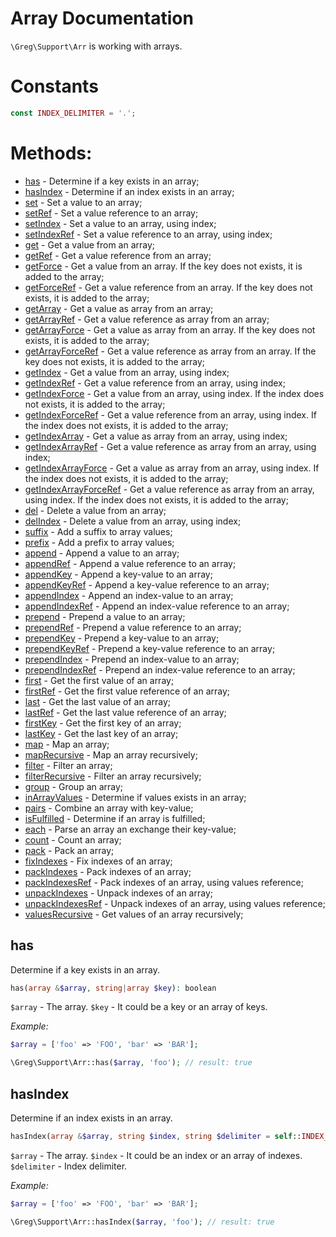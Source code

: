 # Array Documentation

`\Greg\Support\Arr` is working with arrays.

# Constants

```php
const INDEX_DELIMITER = '.';
```

# Methods:

* [has](#has) - Determine if a key exists in an array;
* [hasIndex](#hasIndex) - Determine if an index exists in an array;
* [set](#set) - Set a value to an array;
* [setRef](#setRef) - Set a value reference to an array;
* [setIndex](#setIndex) - Set a value to an array, using index;
* [setIndexRef](#setIndexRef) - Set a value reference to an array, using index;
* [get](#get) - Get a value from an array;
* [getRef](#getRef) - Get a value reference from an array;
* [getForce](#getForce) - Get a value from an array. If the key does not exists, it is added to the array;
* [getForceRef](#getForceRef) - Get a value reference from an array. If the key does not exists, it is added to the array;
* [getArray](#getArray) - Get a value as array from an array;
* [getArrayRef](#getArrayRef) - Get a value reference as array from an array;
* [getArrayForce](#getArrayRef) - Get a value as array from an array. If the key does not exists, it is added to the array;
* [getArrayForceRef](#getArrayRef) - Get a value reference as array from an array. If the key does not exists, it is added to the array;
* [getIndex](#getIndex) - Get a value from an array, using index;
* [getIndexRef](#getIndexRef) - Get a value reference from an array, using index;
* [getIndexForce](#getIndexForce) - Get a value from an array, using index. If the index does not exists, it is added to the array;
* [getIndexForceRef](#getIndexForceRef) - Get a value reference from an array, using index. If the index does not exists, it is added to the array;
* [getIndexArray](#getIndexArray) - Get a value as array from an array, using index;
* [getIndexArrayRef](#getIndexArrayRef) - Get a value reference as array from an array, using index;
* [getIndexArrayForce](#getIndexArrayForce) - Get a value as array from an array, using index. If the index does not exists, it is added to the array;
* [getIndexArrayForceRef](#getIndexArrayForceRef) - Get a value reference as array from an array, using index. If the index does not exists, it is added to the array;
* [del](#del) - Delete a value from an array;
* [delIndex](#delIndex) - Delete a value from an array, using index;
* [suffix](#suffix) - Add a suffix to array values;
* [prefix](#prefix) - Add a prefix to array values;
* [append](#append) - Append a value to an array;
* [appendRef](#appendRef) - Append a value reference to an array;
* [appendKey](#appendKey) - Append a key-value to an array;
* [appendKeyRef](#appendKeyRef) - Append a key-value reference to an array;
* [appendIndex](#appendIndex) - Append an index-value to an array;
* [appendIndexRef](#appendIndexRef) - Append an index-value reference to an array;
* [prepend](#prepend) - Prepend a value to an array;
* [prependRef](#prependRef) - Prepend a value reference to an array;
* [prependKey](#prependKey) - Prepend a key-value to an array;
* [prependKeyRef](#prependKeyRef) - Prepend a key-value reference to an array;
* [prependIndex](#prependIndex) - Prepend an index-value to an array;
* [prependIndexRef](#prependIndexRef) - Prepend an index-value reference to an array;
* [first](#first) - Get the first value of an array;
* [firstRef](#firstRef) - Get the first value reference of an array;
* [last](#last) - Get the last value of an array;
* [lastRef](#lastRef) - Get the last value reference of an array;
* [firstKey](#firstKey) - Get the first key of an array;
* [lastKey](#lastKey) - Get the last key of an array;
* [map](#map) - Map an array;
* [mapRecursive](#mapRecursive) - Map an array recursively;
* [filter](#filter) - Filter an array;
* [filterRecursive](#filterRecursive) - Filter an array recursively;
* [group](#group) - Group an array;
* [inArrayValues](#inArrayValues) - Determine if values exists in an array;
* [pairs](#pairs) - Combine an array with key-value;
* [isFulfilled](#isFulfilled) - Determine if an array is fulfilled;
* [each](#each) - Parse an array an exchange their key-value;
* [count](#count) - Count an array;
* [pack](#pack) - Pack an array;
* [fixIndexes](#fixIndexes) - Fix indexes of an array;
* [packIndexes](#packIndexes) - Pack indexes of an array;
* [packIndexesRef](#packIndexesRef) - Pack indexes of an array, using values reference;
* [unpackIndexes](#unpackIndexes) - Unpack indexes of an array;
* [unpackIndexesRef](#unpackIndexesRef) - Unpack indexes of an array, using values reference;
* [valuesRecursive](#valuesRecursive) - Get values of an array recursively;

## has

Determine if a key exists in an array.

```php
has(array &$array, string|array $key): boolean
```

`$array` - The array.
`$key` - It could be a key or an array of keys.

_Example:_

```php
$array = ['foo' => 'FOO', 'bar' => 'BAR'];

\Greg\Support\Arr::has($array, 'foo'); // result: true
```

## hasIndex

Determine if an index exists in an array.

```php
hasIndex(array &$array, string $index, string $delimiter = self::INDEX_DELIMITER): boolean
```

`$array` - The array.
`$index` - It could be an index or an array of indexes.
`$delimiter` - Index delimiter.

_Example:_

```php
$array = ['foo' => 'FOO', 'bar' => 'BAR'];

\Greg\Support\Arr::hasIndex($array, 'foo'); // result: true
```
